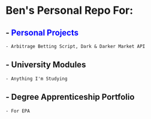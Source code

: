 # Ben's Personal Repo For:
## - <span style="color:blue">Personal Projects</span>
    - Arbitrage Betting Script, Dark & Darker Market API
## - University Modules
    - Anything I'm Studying
## - Degree Apprenticeship Portfolio
    - For EPA

<!--
**bsandham/bsandham** is a ✨ _special_ ✨ repository because its `README.md` (this file) appears on your GitHub profile.

Here are some ideas to get you started:

- 🔭 I’m currently working on ...
- 🌱 I’m currently learning ...
- 👯 I’m looking to collaborate on ...
- 🤔 I’m looking for help with ...
- 💬 Ask me about ...
- 📫 How to reach me: ...
- 😄 Pronouns: ...
- ⚡ Fun fact: ...
-->
